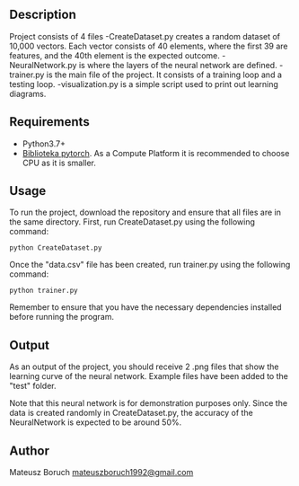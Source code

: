 ## Description

Project consists of 4 files
-CreateDataset.py creates a random dataset of 10,000 vectors. Each vector consists of 40 elements, where the first 39 are features, and the 40th element is the expected outcome.
-NeuralNetwork.py is where the layers of the neural network are defined.
-trainer.py is the main file of the project. It consists of a training loop and a testing loop.
-visualization.py is a simple script used to print out learning diagrams.

## Requirements

- Python3.7+
- [Biblioteka pytorch](https://pytorch.org/get-started/locally/). As a Compute Platform it is recommended to choose CPU as it is smaller.

## Usage

To run the project, download the repository and ensure that all files are in the same directory. First, run CreateDataset.py using the following command:
```
python CreateDataset.py
```
Once the "data.csv" file has been created, run trainer.py using the following command:
```
python trainer.py
```
Remember to ensure that you have the necessary dependencies installed before running the program.

## Output
As an output of the project, you should receive 2 .png files that show the learning curve of the neural network. Example files have been added to the "test" folder.

Note that this neural network is for demonstration purposes only. Since the data is created randomly in CreateDataset.py, the accuracy of the NeuralNetwork is expected to be around 50%.

## Author

Mateusz Boruch
mateuszboruch1992@gmail.com